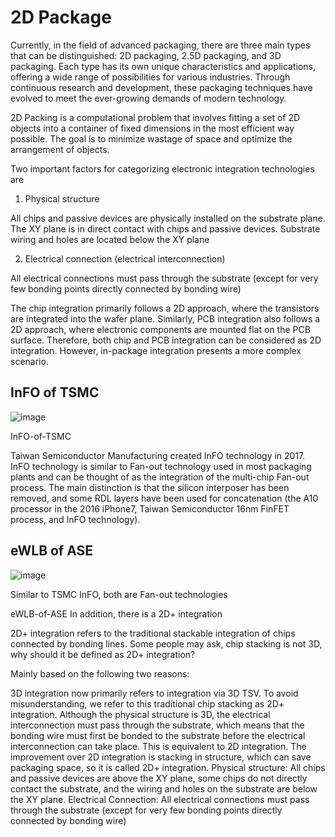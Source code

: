 # 2D Package

Currently, in the field of advanced packaging, there are three main types that can be distinguished: 2D packaging, 2.5D packaging, and 3D packaging. Each type has its own unique characteristics and applications, offering a wide range of possibilities for various industries. Through continuous research and development, these packaging techniques have evolved to meet the ever-growing demands of modern technology.

2D Packing is a computational problem that involves fitting a set of 2D objects into a container of fixed dimensions in the most efficient way possible. The goal is to minimize wastage of space and optimize the arrangement of objects.

Two important factors for categorizing electronic integration technologies are

 1. Physical structure

All chips and passive devices are physically installed on the substrate plane. The XY plane is in direct contact with chips and passive devices. Substrate wiring and holes are located below the XY plane

 2. Electrical connection (electrical interconnection)

All electrical connections must pass through the substrate (except for very few bonding points directly connected by bonding wire)

The chip integration primarily follows a 2D approach, where the transistors are integrated into the wafer plane. Similarly, PCB integration also follows a 2D approach, where electronic components are mounted flat on the PCB surface. Therefore, both chip and PCB integration can be considered as 2D integration. However, in-package integration presents a more complex scenario.

## InFO of TSMC

![image](https://github.com/RIOSMPW/3DPackageTech/assets/100336131/648af194-006c-4a10-ab3c-1fe99f816055)

InFO-of-TSMC

Taiwan Semiconductor Manufacturing created InFO technology in 2017. InFO technology is similar to Fan-out technology used in most packaging plants and can be thought of as the integration of the multi-chip Fan-out process. The main distinction is that the silicon interposer has been removed, and some RDL layers have been used for concatenation (the A10 processor in the 2016 iPhone7, Taiwan Semiconductor 16nm FinFET process, and InFO technology).

## eWLB of ASE

![image](https://github.com/RIOSMPW/3DPackageTech/assets/100336131/9804f64e-0d4b-475e-88f7-0086ff21f7f7)


Similar to TSMC InFO, both are Fan-out technologies

eWLB-of-ASE
In addition, there is a 2D+ integration

2D+ integration refers to the traditional stackable integration of chips connected by bonding lines. Some people may ask, chip stacking is not 3D, why should it be defined as 2D+ integration?

Mainly based on the following two reasons:

3D integration now primarily refers to integration via 3D TSV. To avoid misunderstanding, we refer to this traditional chip stacking as 2D+ integration.
Although the physical structure is 3D, the electrical interconnection must pass through the substrate, which means that the bonding wire must first be bonded to the substrate before the electrical interconnection can take place. This is equivalent to 2D integration. The improvement over 2D integration is stacking in structure, which can save packaging space, so it is called 2D+ integration.
Physical structure: All chips and passive devices are above the XY plane, some chips do not directly contact the substrate, and the wiring and holes on the substrate are below the XY plane.
Electrical Connection: All electrical connections must pass through the substrate (except for very few bonding points directly connected by bonding wire)
